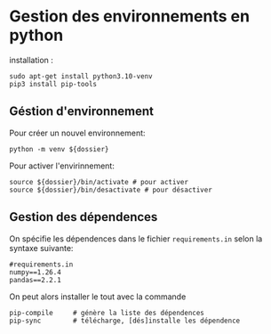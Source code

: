 # Gestion des environnements en python

installation :

```
sudo apt-get install python3.10-venv
pip3 install pip-tools
```

## Géstion d'environnement

Pour créer un nouvel environnement:

```
python -m venv ${dossier}
```

Pour activer l'envirinnement:

```
source ${dossier}/bin/activate # pour activer
source ${dossier}/bin/desactivate # pour désactiver
```

## Gestion des dépendences

On spécifie les dépendences dans le fichier `requirements.in` selon la syntaxe suivante:

```
#requirements.in
numpy==1.26.4
pandas==2.2.1
```

On peut alors installer le tout avec la commande 
```
pip-compile     # génère la liste des dépendences
pip-sync        # télécharge, [dés]installe les dépendence 
```